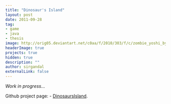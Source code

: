 ```yaml
---
title: "Dinosaur's Island"
layout: post
date: 2011-09-28
tag: 
- game
- java
- thesis
image: http://orig05.deviantart.net/c0aa/f/2010/303/f/c/zombie_yoshi_by_jmirman-d31udbt.jpg
headerImage: true
projects: true
hidden: true
description: ""
author: sirgandal
externalLink: false
---
```


_Work in progress..._

Github project page: - [DinosaursIsland](https://github.com/SirGandal/DinosaursIsland). 